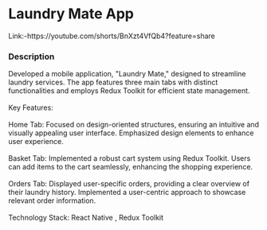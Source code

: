 <H1>Laundry Mate App</H1> Link:-https://youtube.com/shorts/BnXzt4VfQb4?feature=share

<H3>Description</H3>
Developed a mobile application, "Laundry Mate," designed to streamline laundry services. The app features three main tabs with distinct functionalities and employs Redux Toolkit for efficient state management.

<br/>
<br/>
Key Features:
<br/>
<br/>
Home Tab:
Focused on design-oriented structures, ensuring an intuitive and visually appealing user interface.
Emphasized design elements to enhance user experience.
<br/>
<br/>
Basket Tab:
Implemented a robust cart system using Redux Toolkit.
Users can add items to the cart seamlessly, enhancing the shopping experience.
<br/>
<br/>
Orders Tab:
Displayed user-specific orders, providing a clear overview of their laundry history.
Implemented a user-centric approach to showcase relevant order information.
<br/>
<br/>
Technology Stack: React Native , Redux Toolkit
